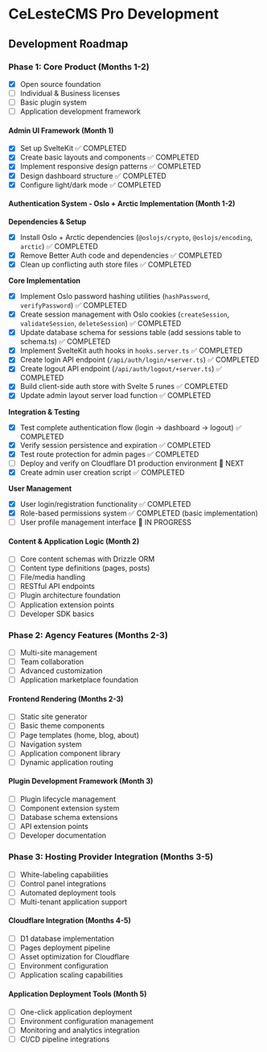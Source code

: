# CeLesteCMS Pro Development

## Development Roadmap

### Phase 1: Core Product (Months 1-2)
- [x] Open source foundation
- [ ] Individual & Business licenses
- [ ] Basic plugin system
- [ ] Application development framework

#### Admin UI Framework (Month 1)
- [x] Set up SvelteKit ✅ COMPLETED
- [x] Create basic layouts and components ✅ COMPLETED
- [x] Implement responsive design patterns ✅ COMPLETED
- [x] Design dashboard structure ✅ COMPLETED
- [x] Configure light/dark mode ✅ COMPLETED

#### Authentication System - Oslo + Arctic Implementation (Month 1-2)

**Dependencies & Setup**
- [x] Install Oslo + Arctic dependencies (`@oslojs/crypto`, `@oslojs/encoding`, `arctic`) ✅ COMPLETED
- [x] Remove Better Auth code and dependencies ✅ COMPLETED
- [x] Clean up conflicting auth store files ✅ COMPLETED

**Core Implementation**
- [x] Implement Oslo password hashing utilities (`hashPassword`, `verifyPassword`) ✅ COMPLETED
- [x] Create session management with Oslo cookies (`createSession`, `validateSession`, `deleteSession`) ✅ COMPLETED
- [x] Update database schema for sessions table (add sessions table to schema.ts) ✅ COMPLETED
- [x] Implement SvelteKit auth hooks in `hooks.server.ts` ✅ COMPLETED
- [x] Create login API endpoint (`/api/auth/login/+server.ts`) ✅ COMPLETED
- [x] Create logout API endpoint (`/api/auth/logout/+server.ts`) ✅ COMPLETED
- [x] Build client-side auth store with Svelte 5 runes ✅ COMPLETED
- [x] Update admin layout server load function ✅ COMPLETED

**Integration & Testing**
- [x] Test complete authentication flow (login → dashboard → logout) ✅ COMPLETED
- [x] Verify session persistence and expiration ✅ COMPLETED
- [x] Test route protection for admin pages ✅ COMPLETED
- [ ] Deploy and verify on Cloudflare D1 production environment 🔄 NEXT
- [x] Create admin user creation script ✅ COMPLETED

**User Management**
- [x] User login/registration functionality ✅ COMPLETED
- [x] Role-based permissions system ✅ COMPLETED (basic implementation)
- [ ] User profile management interface 🔄 IN PROGRESS

#### Content & Application Logic (Month 2)
- [ ] Core content schemas with Drizzle ORM
- [ ] Content type definitions (pages, posts)
- [ ] File/media handling
- [ ] RESTful API endpoints
- [ ] Plugin architecture foundation
- [ ] Application extension points
- [ ] Developer SDK basics

### Phase 2: Agency Features (Months 2-3)
- [ ] Multi-site management
- [ ] Team collaboration
- [ ] Advanced customization
- [ ] Application marketplace foundation

#### Frontend Rendering (Months 2-3)
- [ ] Static site generator
- [ ] Basic theme components
- [ ] Page templates (home, blog, about)
- [ ] Navigation system
- [ ] Application component library
- [ ] Dynamic application routing

#### Plugin Development Framework (Month 3)
- [ ] Plugin lifecycle management
- [ ] Component extension system
- [ ] Database schema extensions
- [ ] API extension points
- [ ] Developer documentation

### Phase 3: Hosting Provider Integration (Months 3-5)
- [ ] White-labeling capabilities
- [ ] Control panel integrations
- [ ] Automated deployment tools
- [ ] Multi-tenant application support

#### Cloudflare Integration (Months 4-5)
- [ ] D1 database implementation
- [ ] Pages deployment pipeline
- [ ] Asset optimization for Cloudflare
- [ ] Environment configuration
- [ ] Application scaling capabilities

#### Application Deployment Tools (Month 5)
- [ ] One-click application deployment
- [ ] Environment configuration management
- [ ] Monitoring and analytics integration
- [ ] CI/CD pipeline integrations
